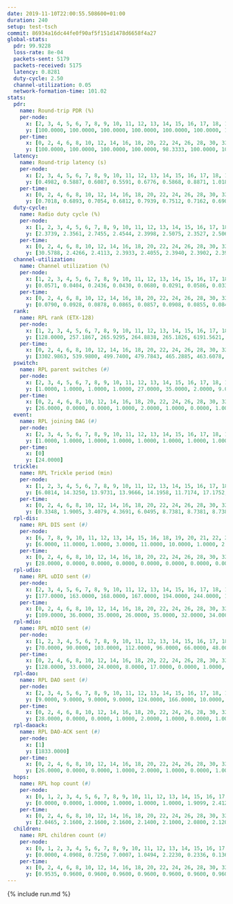 ```yaml
---
date: 2019-11-10T22:00:55.508600+01:00
duration: 240
setup: test-tsch
commit: 86934a16dc44fe0f90af5f151d1478d6658f4a27
global-stats:
  pdr: 99.9228
  loss-rate: 8e-04
  packets-sent: 5179
  packets-received: 5175
  latency: 0.8281
  duty-cycle: 2.50
  channel-utilization: 0.05
  network-formation-time: 101.02
stats:
  pdr:
    name: Round-trip PDR (%)
    per-node:
      x: [2, 3, 4, 5, 6, 7, 8, 9, 10, 11, 12, 13, 14, 15, 16, 17, 18, 19, 20, 21, 22, 23, 24, 25]
      y: [100.0000, 100.0000, 100.0000, 100.0000, 100.0000, 100.0000, 100.0000, 100.0000, 100.0000, 100.0000, 100.0000, 100.0000, 100.0000, 100.0000, 100.0000, 99.4253, 100.0000, 100.0000, 100.0000, 100.0000, 100.0000, 98.4925, 100.0000, 100.0000]
    per-time:
      x: [0, 2, 4, 6, 8, 10, 12, 14, 16, 18, 20, 22, 24, 26, 28, 30, 32, 34, 36, 38, 40, 42, 44, 46, 48, 50, 52, 54, 56, 58, 60, 62, 64, 66, 68, 70, 72, 74, 76, 78, 80, 82, 84, 86]
      y: [100.0000, 100.0000, 100.0000, 100.0000, 98.3333, 100.0000, 100.0000, 100.0000, 100.0000, 100.0000, 100.0000, 99.1667, 100.0000, 100.0000, 100.0000, 100.0000, 99.1667, 100.0000, 100.0000, 100.0000, 100.0000, 100.0000, 100.0000, 100.0000, 100.0000, 100.0000, 100.0000, 100.0000, 100.0000, 100.0000, 100.0000, 100.0000, 100.0000, 100.0000, 100.0000, 100.0000, 100.0000, 100.0000, 100.0000, 100.0000, 100.0000, 100.0000, 100.0000, 100.0000]
  latency:
    name: Round-trip latency (s)
    per-node:
      x: [2, 3, 4, 5, 6, 7, 8, 9, 10, 11, 12, 13, 14, 15, 16, 17, 18, 19, 20, 21, 22, 23, 24, 25]
      y: [0.4982, 0.5887, 0.6087, 0.5591, 0.6776, 0.5868, 0.8871, 1.0185, 0.6796, 0.6761, 0.8316, 0.7191, 0.9224, 0.8489, 0.7404, 0.9045, 0.7990, 0.9696, 0.9932, 1.0744, 1.0658, 1.1370, 1.0228, 1.1074]
    per-time:
      x: [0, 2, 4, 6, 8, 10, 12, 14, 16, 18, 20, 22, 24, 26, 28, 30, 32, 34, 36, 38, 40, 42, 44, 46, 48, 50, 52, 54, 56, 58, 60, 62, 64, 66, 68, 70, 72, 74, 76, 78, 80, 82, 84, 86]
      y: [0.7018, 0.6893, 0.7054, 0.6812, 0.7939, 0.7512, 0.7162, 0.6900, 0.6576, 0.6908, 0.7049, 0.6549, 0.7322, 0.7804, 0.7583, 0.6924, 0.7438, 0.6455, 0.6584, 0.7741, 0.7733, 0.7706, 0.7828, 0.6798, 0.7806, 0.8898, 0.7531, 0.7438, 0.8521, 0.7553, 1.0651, 1.0853, 0.9476, 0.8981, 0.7283, 0.7780, 1.1049, 1.5845, 1.4151, 1.0507, 0.9060, 0.8662, 1.0624, 1.5862]
  duty-cycle:
    name: Radio duty cycle (%)
    per-node:
      x: [1, 2, 3, 4, 5, 6, 7, 8, 9, 10, 11, 12, 13, 14, 15, 16, 17, 18, 19, 20, 21, 22, 23, 24, 25]
      y: [2.3739, 2.3561, 2.7455, 2.4544, 2.3998, 2.5075, 2.3527, 2.5062, 2.5572, 2.5101, 2.6360, 2.5317, 2.5945, 2.5296, 2.5780, 2.7428, 2.4495, 2.5347, 2.6525, 2.5880, 2.7349, 2.5495, 2.8549, 2.7277, 2.5600]
    per-time:
      x: [0, 2, 4, 6, 8, 10, 12, 14, 16, 18, 20, 22, 24, 26, 28, 30, 32, 34, 36, 38, 40, 42, 44, 46, 48, 50, 52, 54, 56, 58, 60, 62, 64, 66, 68, 70, 72, 74, 76, 78, 80, 82, 84, 86, 88, 90, 92, 94, 96, 98, 100, 102, 104, 106, 108, 110, 112, 114, 116, 118, 120, 122, 124, 126, 128, 130, 132, 134, 136, 138, 140, 142, 144, 146, 148, 150, 152, 154, 156, 158, 160, 162, 164, 166, 168, 170, 172, 174, 176, 178, 180, 182, 184, 186, 188, 190, 192, 194, 196, 198, 200, 202, 204, 206, 208, 210, 212, 214, 216, 218, 220, 222, 224, 226, 228, 230, 232, 234, 236, 238, 240]
      y: [30.5788, 2.4266, 2.4113, 2.3933, 2.4055, 2.3940, 2.3902, 2.3970, 2.3851, 2.3811, 2.3842, 2.3803, 2.3718, 2.3800, 2.4096, 2.3808, 2.3932, 2.3954, 2.3854, 2.3712, 2.3812, 2.3883, 2.3951, 2.3898, 2.4126, 2.3896, 2.3917, 2.3848, 2.3943, 2.6777, 2.3302, 2.3248, 2.2890, 2.3926, 2.3859, 2.3851, 2.3812, 2.3838, 2.3821, 2.3803, 2.3894, 2.3810, 2.3895, 2.3278, 2.3612, 2.3255, 2.3429, 2.3773, 2.4120, 2.4854, 2.5450, 2.5632, 2.5409, 2.5584, 2.5941, 2.5543, 2.5943, 2.5605, 2.2928, 2.2686, 2.2626, 2.2670, 2.2606, 2.2673, 2.2735, 2.2619, 2.2550, 2.2543, 2.2577, 2.2609, 2.2595, 2.2693, 2.2686, 2.2625, 2.2594, 2.2566, 2.2580, 2.2644, 2.2615, 2.2557, 2.2668, 2.2606, 2.2584, 2.2598, 2.2564, 2.2627, 2.2673, 2.2579, 2.2657, 2.2633, 2.2595, 2.2648, 2.2619, 2.2536, 2.2571, 2.2529, 2.2607, 2.2663, 2.2585, 2.2610, 2.2739, 2.2557, 2.2597, 2.2580, 2.2601, 2.2619, 2.2662, 2.2616, 2.2676, 2.2565, 2.2576, 2.2567, 2.2618, 2.2597, 2.2641, 2.2597, 2.2686, 2.2587, 2.2574, 2.2590, null]
  channel-utilization:
    name: Channel utilization (%)
    per-node:
      x: [1, 2, 3, 4, 5, 6, 7, 8, 9, 10, 11, 12, 13, 14, 15, 16, 17, 18, 19, 20, 21, 22, 23, 24, 25]
      y: [0.0571, 0.0404, 0.2436, 0.0430, 0.0680, 0.0291, 0.0586, 0.0331, 0.0328, 0.0352, 0.0336, 0.0310, 0.0417, 0.0291, 0.0751, 0.0725, 0.0325, 0.0830, 0.0409, 0.0416, 0.0311, 0.0352, 0.0281, 0.0278, 0.0296]
    per-time:
      x: [0, 2, 4, 6, 8, 10, 12, 14, 16, 18, 20, 22, 24, 26, 28, 30, 32, 34, 36, 38, 40, 42, 44, 46, 48, 50, 52, 54, 56, 58, 60, 62, 64, 66, 68, 70, 72, 74, 76, 78, 80, 82, 84, 86, 88, 90, 92, 94, 96, 98, 100, 102, 104, 106, 108, 110, 112, 114, 116, 118, 120, 122, 124, 126, 128, 130, 132, 134, 136, 138, 140, 142, 144, 146, 148, 150, 152, 154, 156, 158, 160, 162, 164, 166, 168, 170, 172, 174, 176, 178, 180, 182, 184, 186, 188, 190, 192, 194, 196, 198, 200, 202, 204, 206, 208, 210, 212, 214, 216, 218, 220, 222, 224, 226, 228, 230, 232, 234, 236, 238, 240]
      y: [0.0790, 0.0928, 0.0878, 0.0865, 0.0857, 0.0908, 0.0855, 0.0845, 0.0814, 0.0804, 0.0841, 0.0796, 0.0790, 0.0785, 0.0947, 0.0808, 0.0860, 0.0865, 0.0820, 0.0770, 0.0819, 0.0855, 0.0871, 0.0817, 0.0934, 0.0862, 0.0825, 0.0824, 0.0872, 0.2378, 0.0622, 0.0363, 0.0472, 0.0844, 0.0819, 0.0826, 0.0834, 0.0816, 0.0829, 0.0781, 0.0849, 0.0795, 0.0845, 0.0524, 0.0300, 0.0467, 0.0448, 0.0538, 0.0731, 0.0989, 0.1270, 0.1421, 0.1274, 0.1462, 0.1503, 0.1416, 0.1567, 0.1358, 0.0252, 0.0211, 0.0192, 0.0200, 0.0210, 0.0233, 0.0238, 0.0192, 0.0187, 0.0178, 0.0186, 0.0197, 0.0198, 0.0241, 0.0230, 0.0191, 0.0192, 0.0184, 0.0186, 0.0226, 0.0202, 0.0181, 0.0207, 0.0192, 0.0194, 0.0198, 0.0187, 0.0214, 0.0236, 0.0188, 0.0210, 0.0199, 0.0199, 0.0215, 0.0214, 0.0175, 0.0186, 0.0188, 0.0197, 0.0215, 0.0184, 0.0208, 0.0249, 0.0188, 0.0206, 0.0194, 0.0210, 0.0211, 0.0227, 0.0200, 0.0211, 0.0193, 0.0202, 0.0186, 0.0208, 0.0191, 0.0229, 0.0203, 0.0216, 0.0191, 0.0188, 0.0197, null]
  rank:
    name: RPL rank (ETX-128)
    per-node:
      x: [1, 2, 3, 4, 5, 6, 7, 8, 9, 10, 11, 12, 13, 14, 15, 16, 17, 18, 19, 20, 21, 22, 23, 24, 25]
      y: [128.0000, 257.1867, 265.9295, 264.8838, 265.1826, 6191.5621, 1822.5943, 477.9298, 2100.0706, 8515.2145, 9488.2425, 947.1673, 715.4672, 4907.8842, 958.3049, 688.0830, 418.4855, 6562.4950, 818.3525, 9045.8006, 5998.1493, 569.7851, 7629.8636, 6573.9125, 8251.5243]
    per-time:
      x: [0, 2, 4, 6, 8, 10, 12, 14, 16, 18, 20, 22, 24, 26, 28, 30, 32, 34, 36, 38, 40, 42, 44, 46, 48, 50, 52, 54, 56, 58, 60, 62, 64, 66, 68, 70, 72, 74, 76, 78, 80, 82, 84, 86, 88, 90, 92, 94, 96, 98, 100, 102, 104, 106, 108, 110, 112, 114, 116, 118, 120, 122, 124, 126, 128, 130, 132, 134, 136, 138, 140, 142, 144, 146, 148, 150, 152, 154, 156, 158, 160, 162, 164, 166, 168, 170, 172, 174, 176, 178, 180, 182, 184, 186, 188, 190, 192, 194, 196, 198, 200, 202, 204, 206, 208, 210, 212, 214, 216, 218, 220, 222, 224, 226, 228, 230, 232, 234, 236, 238, 240]
      y: [3302.9863, 539.9800, 499.7400, 479.7843, 465.2885, 463.6078, 458.2800, 459.2353, 442.2400, 441.6800, 440.4400, 440.1800, 463.3400, 461.1800, 459.5490, 464.2200, 461.4800, 478.3333, 485.9200, 484.5600, 480.8627, 469.0000, 466.4423, 457.8235, 463.8269, 453.2400, 446.5400, 446.2400, 445.9216, 449.0196, 400.6057, 406.7657, 398.7201, 409.9441, 456.2745, 446.0784, 445.9600, 446.6400, 447.6667, 442.9000, 447.0196, 441.7200, 440.4200, 423.1887, 738.8329, 1375.9421, 1469.2954, 2558.6151, 13476.5294, 16429.1531, 19656.1933, 19033.9914, 20289.5357, 22885.8855, 19499.5827, 22058.8595, 21028.9921, 19696.3782, 509.9200, 504.2157, 504.8000, 503.2800, 501.8868, 502.5849, 481.1923, 475.4200, 472.9000, 472.2600, 470.8000, 468.3725, 465.4200, 461.0600, 461.3000, 462.0200, 462.2000, 461.1600, 461.0800, 460.5400, 460.5600, 459.7400, 459.8400, 459.4200, 457.4200, 459.3800, 459.9600, 459.5200, 458.9000, 459.9412, 454.1765, 454.2353, 450.0600, 448.5200, 448.6400, 448.4000, 448.7200, 450.4314, 446.3922, 446.8600, 446.4400, 445.4800, 445.9800, 445.4800, 446.9800, 447.3600, 449.3725, 446.3600, 447.4510, 445.1400, 443.4510, 439.8000, 439.0196, 442.0196, 439.8400, 440.2400, 440.0400, 440.0200, 439.6000, 440.5600, 439.7600, 439.8400, null]
  pswitch:
    name: RPL parent switches (#)
    per-node:
      x: [2, 3, 4, 5, 6, 7, 8, 9, 10, 11, 12, 13, 14, 15, 16, 17, 18, 19, 20, 21, 22, 23, 24, 25]
      y: [1.0000, 1.0000, 1.0000, 1.0000, 27.0000, 35.0000, 2.0000, 9.0000, 45.0000, 54.0000, 4.0000, 3.0000, 27.0000, 4.0000, 1.0000, 1.0000, 34.0000, 4.0000, 49.0000, 28.0000, 2.0000, 37.0000, 33.0000, 36.0000]
    per-time:
      x: [0, 2, 4, 6, 8, 10, 12, 14, 16, 18, 20, 22, 24, 26, 28, 30, 32, 34, 36, 38, 40, 42, 44, 46, 48, 50, 52, 54, 56, 58, 60, 62, 64, 66, 68, 70, 72, 74, 76, 78, 80, 82, 84, 86, 88, 90, 92, 94, 96, 98, 100, 102, 104, 106, 108, 110, 112, 114, 116, 118, 120, 122, 124, 126, 128, 130, 132, 134, 136, 138, 140, 142, 144, 146, 148, 150, 152, 154, 156, 158, 160, 162, 164, 166, 168, 170, 172, 174, 176, 178, 180, 182, 184, 186, 188, 190, 192, 194, 196, 198, 200, 202, 204, 206, 208, 210, 212, 214, 216, 218, 220, 222]
      y: [26.0000, 0.0000, 0.0000, 1.0000, 2.0000, 1.0000, 0.0000, 1.0000, 0.0000, 0.0000, 0.0000, 0.0000, 0.0000, 0.0000, 1.0000, 0.0000, 0.0000, 1.0000, 0.0000, 0.0000, 1.0000, 1.0000, 2.0000, 1.0000, 2.0000, 0.0000, 0.0000, 0.0000, 1.0000, 1.0000, 0.0000, 0.0000, 0.0000, 1.0000, 1.0000, 1.0000, 0.0000, 0.0000, 1.0000, 0.0000, 1.0000, 0.0000, 0.0000, 0.0000, 2.0000, 5.0000, 9.0000, 10.0000, 19.0000, 26.0000, 38.0000, 34.0000, 32.0000, 42.0000, 40.0000, 37.0000, 40.0000, 38.0000, 0.0000, 1.0000, 0.0000, 0.0000, 3.0000, 3.0000, 2.0000, 0.0000, 0.0000, 0.0000, 0.0000, 1.0000, 0.0000, 0.0000, 0.0000, 0.0000, 0.0000, 0.0000, 0.0000, 0.0000, 0.0000, 0.0000, 0.0000, 0.0000, 0.0000, 0.0000, 0.0000, 0.0000, 0.0000, 1.0000, 1.0000, 1.0000, 0.0000, 0.0000, 0.0000, 0.0000, 0.0000, 1.0000, 1.0000, 0.0000, 0.0000, 0.0000, 0.0000, 0.0000, 0.0000, 0.0000, 1.0000, 0.0000, 1.0000, 0.0000, 1.0000, 0.0000, 1.0000, 1.0000]
  event:
    name: RPL joining DAG (#)
    per-node:
      x: [2, 3, 4, 5, 6, 7, 8, 9, 10, 11, 12, 13, 14, 15, 16, 17, 18, 19, 20, 21, 22, 23, 24, 25]
      y: [1.0000, 1.0000, 1.0000, 1.0000, 1.0000, 1.0000, 1.0000, 1.0000, 1.0000, 1.0000, 1.0000, 1.0000, 1.0000, 1.0000, 1.0000, 1.0000, 1.0000, 1.0000, 1.0000, 1.0000, 1.0000, 1.0000, 1.0000, 1.0000]
    per-time:
      x: [0]
      y: [24.0000]
  trickle:
    name: RPL Trickle period (min)
    per-node:
      x: [1, 2, 3, 4, 5, 6, 7, 8, 9, 10, 11, 12, 13, 14, 15, 16, 17, 18, 19, 20, 21, 22, 23, 24, 25]
      y: [6.0814, 14.3250, 13.9731, 13.9666, 14.1958, 11.7174, 17.1752, 13.9744, 13.1372, 10.6136, 10.3132, 13.7979, 13.9686, 12.3258, 13.5795, 13.9071, 13.9884, 4.5643, 14.5030, 16.0930, 12.2117, 14.4971, 11.6000, 11.9124, 11.3371]
    per-time:
      x: [0, 2, 4, 6, 8, 10, 12, 14, 16, 18, 20, 22, 24, 26, 28, 30, 32, 34, 36, 38, 40, 42, 44, 46, 48, 50, 52, 54, 56, 58, 60, 62, 64, 66, 68, 70, 72, 74, 76, 78, 80, 82, 84, 86, 88, 90, 92, 94, 96, 98, 100, 102, 104, 106, 108, 110, 112, 114, 116, 118, 120, 122, 124, 126, 128, 130, 132, 134, 136, 138, 140, 142, 144, 146, 148, 150, 152, 154, 156, 158, 160, 162, 164, 166, 168, 170, 172, 174, 176, 178, 180, 182, 184, 186, 188, 190, 192, 194, 196, 198, 200, 202, 204, 206, 208, 210, 212, 214, 216, 218, 220, 222, 224, 226, 228, 230, 232, 234, 236, 238, 240]
      y: [0.3348, 1.9005, 3.4079, 4.3691, 6.0495, 8.7381, 8.7381, 8.7381, 8.7381, 17.3015, 17.4763, 17.4763, 17.4763, 17.4763, 17.4763, 17.4763, 17.4763, 17.4763, 17.4763, 17.4763, 17.4763, 17.4763, 17.4763, 17.4763, 17.4763, 17.4763, 17.4763, 17.4763, 17.4763, 17.4763, 17.4763, 17.4763, 17.4763, 17.4763, 17.4763, 17.4763, 17.4763, 17.4763, 17.4763, 17.4763, 17.4763, 17.4763, 17.4763, 17.4763, 15.5801, 1.7562, 1.4656, 2.3013, 5.5135, 3.9386, 3.2613, 3.0438, 3.1494, 3.0663, 2.3544, 1.9775, 1.8857, 1.9591, 2.2965, 3.8577, 4.7213, 6.4689, 8.5771, 9.0705, 9.2449, 10.4885, 16.0809, 16.7799, 16.7799, 16.7936, 16.7799, 16.7799, 16.7799, 16.7799, 16.7799, 16.7799, 16.7799, 16.7799, 16.7799, 16.7799, 16.7799, 16.7799, 16.7799, 16.7799, 16.7799, 16.7799, 16.7799, 16.7936, 16.7936, 16.7936, 16.7799, 16.7799, 16.7799, 16.7799, 16.7799, 16.7936, 16.7936, 16.7799, 16.7799, 16.7799, 16.7799, 16.7799, 16.7799, 16.7799, 16.7936, 16.7799, 16.7936, 16.7799, 16.7936, 16.7799, 16.7936, 16.7936, 16.7799, 16.7799, 16.7799, 16.7799, 16.7799, 16.7799, 16.7799, 16.7799, null]
  rpl-dis:
    name: RPL DIS sent (#)
    per-node:
      x: [6, 7, 8, 9, 10, 11, 12, 13, 14, 15, 16, 18, 19, 20, 21, 22, 23, 24, 25]
      y: [6.0000, 11.0000, 1.0000, 3.0000, 11.0000, 10.0000, 1.0000, 2.0000, 5.0000, 1.0000, 2.0000, 6.0000, 2.0000, 7.0000, 4.0000, 1.0000, 9.0000, 6.0000, 6.0000]
    per-time:
      x: [0, 2, 4, 6, 8, 10, 12, 14, 16, 18, 20, 22, 24, 26, 28, 30, 32, 34, 36, 38, 40, 42, 44, 46, 48, 50, 52, 54, 56, 58, 60, 62, 64, 66, 68, 70, 72, 74, 76, 78, 80, 82, 84, 86, 88, 90, 92, 94, 96, 98, 100, 102, 104, 106, 108, 110, 112, 114]
      y: [28.0000, 0.0000, 0.0000, 0.0000, 0.0000, 0.0000, 0.0000, 0.0000, 0.0000, 0.0000, 0.0000, 0.0000, 0.0000, 0.0000, 0.0000, 0.0000, 0.0000, 0.0000, 0.0000, 0.0000, 0.0000, 0.0000, 0.0000, 0.0000, 0.0000, 0.0000, 0.0000, 0.0000, 0.0000, 0.0000, 0.0000, 0.0000, 1.0000, 0.0000, 0.0000, 0.0000, 0.0000, 0.0000, 0.0000, 0.0000, 0.0000, 0.0000, 0.0000, 0.0000, 1.0000, 2.0000, 0.0000, 5.0000, 2.0000, 6.0000, 7.0000, 6.0000, 6.0000, 6.0000, 6.0000, 10.0000, 5.0000, 3.0000]
  rpl-udio:
    name: RPL uDIO sent (#)
    per-node:
      x: [2, 3, 4, 5, 6, 7, 8, 9, 10, 11, 12, 13, 14, 15, 16, 17, 18, 19, 20, 21, 22, 23, 24, 25]
      y: [177.0000, 163.0000, 168.0000, 167.0000, 194.0000, 244.0000, 165.0000, 172.0000, 216.0000, 218.0000, 176.0000, 173.0000, 197.0000, 182.0000, 169.0000, 174.0000, 207.0000, 177.0000, 202.0000, 173.0000, 166.0000, 172.0000, 166.0000, 167.0000]
    per-time:
      x: [0, 2, 4, 6, 8, 10, 12, 14, 16, 18, 20, 22, 24, 26, 28, 30, 32, 34, 36, 38, 40, 42, 44, 46, 48, 50, 52, 54, 56, 58, 60, 62, 64, 66, 68, 70, 72, 74, 76, 78, 80, 82, 84, 86, 88, 90, 92, 94, 96, 98, 100, 102, 104, 106, 108, 110, 112, 114, 116, 118, 120, 122, 124, 126, 128, 130, 132, 134, 136, 138, 140, 142, 144, 146, 148, 150, 152, 154, 156, 158, 160, 162, 164, 166, 168, 170, 172, 174, 176, 178, 180, 182, 184, 186, 188, 190, 192, 194, 196, 198, 200, 202, 204, 206, 208, 210, 212, 214, 216, 218, 220, 222, 224, 226, 228, 230, 232, 234, 236, 238, 240]
      y: [109.0000, 36.0000, 35.0000, 26.0000, 35.0000, 32.0000, 34.0000, 38.0000, 31.0000, 32.0000, 34.0000, 34.0000, 33.0000, 31.0000, 30.0000, 31.0000, 36.0000, 30.0000, 35.0000, 31.0000, 30.0000, 29.0000, 34.0000, 34.0000, 29.0000, 38.0000, 31.0000, 31.0000, 27.0000, 32.0000, 46.0000, 33.0000, 36.0000, 30.0000, 34.0000, 32.0000, 29.0000, 35.0000, 34.0000, 32.0000, 33.0000, 31.0000, 33.0000, 31.0000, 26.0000, 42.0000, 45.0000, 43.0000, 58.0000, 58.0000, 75.0000, 75.0000, 60.0000, 50.0000, 50.0000, 51.0000, 48.0000, 49.0000, 32.0000, 33.0000, 34.0000, 32.0000, 35.0000, 41.0000, 32.0000, 32.0000, 32.0000, 30.0000, 34.0000, 42.0000, 31.0000, 32.0000, 32.0000, 34.0000, 31.0000, 35.0000, 32.0000, 37.0000, 33.0000, 30.0000, 37.0000, 36.0000, 37.0000, 33.0000, 32.0000, 34.0000, 32.0000, 31.0000, 34.0000, 32.0000, 45.0000, 34.0000, 36.0000, 30.0000, 29.0000, 33.0000, 33.0000, 49.0000, 36.0000, 34.0000, 37.0000, 32.0000, 34.0000, 32.0000, 35.0000, 49.0000, 33.0000, 31.0000, 34.0000, 34.0000, 36.0000, 35.0000, 42.0000, 32.0000, 33.0000, 31.0000, 36.0000, 34.0000, 32.0000, 39.0000, 4.0000]
  rpl-mdio:
    name: RPL mDIO sent (#)
    per-node:
      x: [1, 2, 3, 4, 5, 6, 7, 8, 9, 10, 11, 12, 13, 14, 15, 16, 17, 18, 19, 20, 21, 22, 23, 24, 25]
      y: [70.0000, 90.0000, 103.0000, 112.0000, 96.0000, 66.0000, 48.0000, 117.0000, 108.0000, 53.0000, 37.0000, 122.0000, 116.0000, 69.0000, 118.0000, 114.0000, 93.0000, 40.0000, 97.0000, 30.0000, 57.0000, 97.0000, 33.0000, 45.0000, 32.0000]
    per-time:
      x: [0, 2, 4, 6, 8, 10, 12, 14, 16, 18, 20, 22, 24, 26, 28, 30, 32, 34, 36, 38, 40, 42, 44, 46, 48, 50, 52, 54, 56, 58, 60, 62, 64, 66, 68, 70, 72, 74, 76, 78, 80, 82, 84, 86, 88, 90, 92, 94, 96, 98, 100, 102, 104, 106, 108, 110, 112, 114, 116, 118, 120, 122, 124, 126, 128, 130, 132, 134, 136, 138, 140, 142, 144, 146, 148, 150, 152, 154, 156, 158, 160, 162, 164, 166, 168, 170, 172, 174, 176, 178, 180, 182, 184, 186, 188, 190, 192, 194, 196, 198, 200, 202, 204, 206, 208, 210, 212, 214, 216, 218, 220, 222, 224, 226, 228, 230, 232, 234, 236, 238]
      y: [128.0000, 33.0000, 24.0000, 8.0000, 17.0000, 0.0000, 1.0000, 10.0000, 12.0000, 2.0000, 0.0000, 0.0000, 0.0000, 4.0000, 4.0000, 4.0000, 9.0000, 4.0000, 0.0000, 0.0000, 0.0000, 0.0000, 1.0000, 6.0000, 9.0000, 3.0000, 6.0000, 0.0000, 0.0000, 0.0000, 1.0000, 4.0000, 10.0000, 5.0000, 3.0000, 3.0000, 0.0000, 0.0000, 0.0000, 3.0000, 7.0000, 7.0000, 4.0000, 3.0000, 34.0000, 73.0000, 64.0000, 111.0000, 87.0000, 133.0000, 159.0000, 141.0000, 94.0000, 92.0000, 107.0000, 89.0000, 103.0000, 98.0000, 36.0000, 17.0000, 7.0000, 15.0000, 1.0000, 3.0000, 8.0000, 9.0000, 3.0000, 0.0000, 0.0000, 1.0000, 3.0000, 3.0000, 6.0000, 8.0000, 2.0000, 0.0000, 1.0000, 1.0000, 1.0000, 2.0000, 6.0000, 5.0000, 3.0000, 5.0000, 0.0000, 1.0000, 1.0000, 0.0000, 7.0000, 6.0000, 3.0000, 6.0000, 0.0000, 0.0000, 2.0000, 0.0000, 1.0000, 6.0000, 4.0000, 5.0000, 6.0000, 0.0000, 0.0000, 1.0000, 1.0000, 2.0000, 2.0000, 5.0000, 11.0000, 2.0000, 0.0000, 1.0000, 1.0000, 1.0000, 3.0000, 3.0000, 9.0000, 4.0000, 2.0000, 1.0000]
  rpl-dao:
    name: RPL DAO sent (#)
    per-node:
      x: [2, 3, 4, 5, 6, 7, 8, 9, 10, 11, 12, 13, 14, 15, 16, 17, 18, 19, 20, 21, 22, 23, 24, 25]
      y: [9.0000, 9.0000, 9.0000, 9.0000, 124.0000, 166.0000, 10.0000, 41.0000, 177.0000, 224.0000, 15.0000, 14.0000, 106.0000, 22.0000, 9.0000, 10.0000, 152.0000, 10.0000, 222.0000, 118.0000, 13.0000, 169.0000, 142.0000, 175.0000]
    per-time:
      x: [0, 2, 4, 6, 8, 10, 12, 14, 16, 18, 20, 22, 24, 26, 28, 30, 32, 34, 36, 38, 40, 42, 44, 46, 48, 50, 52, 54, 56, 58, 60, 62, 64, 66, 68, 70, 72, 74, 76, 78, 80, 82, 84, 86, 88, 90, 92, 94, 96, 98, 100, 102, 104, 106, 108, 110, 112, 114, 116, 118, 120, 122, 124, 126, 128, 130, 132, 134, 136, 138, 140, 142, 144, 146, 148, 150, 152, 154, 156, 158, 160, 162, 164, 166, 168, 170, 172, 174, 176, 178, 180, 182, 184, 186, 188, 190, 192, 194, 196, 198, 200, 202, 204, 206, 208, 210, 212, 214, 216, 218, 220, 222, 224, 226, 228, 230, 232, 234, 236, 238]
      y: [28.0000, 0.0000, 0.0000, 1.0000, 2.0000, 1.0000, 0.0000, 1.0000, 0.0000, 0.0000, 0.0000, 0.0000, 0.0000, 0.0000, 20.0000, 0.0000, 0.0000, 2.0000, 3.0000, 0.0000, 1.0000, 1.0000, 2.0000, 2.0000, 2.0000, 0.0000, 0.0000, 0.0000, 15.0000, 4.0000, 1.0000, 1.0000, 1.0000, 1.0000, 1.0000, 2.0000, 0.0000, 0.0000, 2.0000, 0.0000, 2.0000, 0.0000, 6.0000, 9.0000, 11.0000, 25.0000, 48.0000, 56.0000, 87.0000, 119.0000, 160.0000, 168.0000, 153.0000, 191.0000, 189.0000, 174.0000, 198.0000, 162.0000, 0.0000, 1.0000, 0.0000, 0.0000, 3.0000, 2.0000, 2.0000, 0.0000, 1.0000, 0.0000, 0.0000, 1.0000, 1.0000, 9.0000, 4.0000, 1.0000, 0.0000, 0.0000, 1.0000, 3.0000, 3.0000, 0.0000, 1.0000, 0.0000, 0.0000, 0.0000, 1.0000, 6.0000, 8.0000, 1.0000, 2.0000, 1.0000, 1.0000, 1.0000, 3.0000, 0.0000, 1.0000, 1.0000, 1.0000, 0.0000, 0.0000, 2.0000, 9.0000, 1.0000, 3.0000, 1.0000, 2.0000, 0.0000, 4.0000, 1.0000, 2.0000, 0.0000, 2.0000, 1.0000, 0.0000, 2.0000, 7.0000, 3.0000, 1.0000, 0.0000, 1.0000, 1.0000]
  rpl-daoack:
    name: RPL DAO-ACK sent (#)
    per-node:
      x: [1]
      y: [1833.0000]
    per-time:
      x: [0, 2, 4, 6, 8, 10, 12, 14, 16, 18, 20, 22, 24, 26, 28, 30, 32, 34, 36, 38, 40, 42, 44, 46, 48, 50, 52, 54, 56, 58, 60, 62, 64, 66, 68, 70, 72, 74, 76, 78, 80, 82, 84, 86, 88, 90, 92, 94, 96, 98, 100, 102, 104, 106, 108, 110, 112, 114, 116, 118, 120, 122, 124, 126, 128, 130, 132, 134, 136, 138, 140, 142, 144, 146, 148, 150, 152, 154, 156, 158, 160, 162, 164, 166, 168, 170, 172, 174, 176, 178, 180, 182, 184, 186, 188, 190, 192, 194, 196, 198, 200, 202, 204, 206, 208, 210, 212, 214, 216, 218, 220, 222, 224, 226, 228, 230, 232, 234, 236, 238]
      y: [26.0000, 0.0000, 0.0000, 1.0000, 2.0000, 1.0000, 0.0000, 1.0000, 0.0000, 0.0000, 0.0000, 0.0000, 0.0000, 0.0000, 19.0000, 0.0000, 0.0000, 2.0000, 2.0000, 1.0000, 0.0000, 1.0000, 2.0000, 2.0000, 1.0000, 0.0000, 0.0000, 0.0000, 14.0000, 4.0000, 1.0000, 1.0000, 1.0000, 1.0000, 1.0000, 2.0000, 0.0000, 0.0000, 2.0000, 0.0000, 1.0000, 0.0000, 7.0000, 8.0000, 6.0000, 14.0000, 28.0000, 56.0000, 88.0000, 120.0000, 156.0000, 164.0000, 152.0000, 178.0000, 181.0000, 165.0000, 192.0000, 126.0000, 0.0000, 1.0000, 0.0000, 0.0000, 3.0000, 3.0000, 1.0000, 0.0000, 1.0000, 0.0000, 0.0000, 1.0000, 1.0000, 9.0000, 4.0000, 1.0000, 0.0000, 0.0000, 1.0000, 3.0000, 3.0000, 0.0000, 1.0000, 0.0000, 0.0000, 0.0000, 2.0000, 7.0000, 6.0000, 1.0000, 2.0000, 1.0000, 1.0000, 1.0000, 3.0000, 0.0000, 1.0000, 1.0000, 1.0000, 0.0000, 0.0000, 4.0000, 7.0000, 1.0000, 3.0000, 1.0000, 2.0000, 0.0000, 4.0000, 1.0000, 2.0000, 0.0000, 2.0000, 1.0000, 0.0000, 2.0000, 7.0000, 3.0000, 1.0000, 0.0000, 1.0000, 1.0000]
  hops:
    name: RPL hop count (#)
    per-node:
      x: [0, 1, 2, 3, 4, 5, 6, 7, 8, 9, 10, 11, 12, 13, 14, 15, 16, 17, 18, 19, 20, 21, 22, 23, 24, 25]
      y: [0.0000, 0.0000, 1.0000, 1.0000, 1.0000, 1.0000, 1.9099, 2.4126, 2.0000, 2.0854, 2.0874, 2.1964, 2.0000, 2.0000, 3.0000, 2.0007, 2.0000, 2.0000, 2.0187, 3.0007, 3.0040, 3.0100, 3.0000, 3.1122, 3.1136, 3.1108]
    per-time:
      x: [0, 2, 4, 6, 8, 10, 12, 14, 16, 18, 20, 22, 24, 26, 28, 30, 32, 34, 36, 38, 40, 42, 44, 46, 48, 50, 52, 54, 56, 58, 60, 62, 64, 66, 68, 70, 72, 74, 76, 78, 80, 82, 84, 86, 88, 90, 92, 94, 96, 98, 100, 102, 104, 106, 108, 110, 112, 114, 116, 118, 120, 122, 124, 126, 128, 130, 132, 134, 136, 138, 140, 142, 144, 146, 148, 150, 152, 154, 156, 158, 160, 162, 164, 166, 168, 170, 172, 174, 176, 178, 180, 182, 184, 186, 188, 190, 192, 194, 196, 198, 200, 202, 204, 206, 208, 210, 212, 214, 216, 218, 220, 222, 224, 226, 228, 230, 232, 234, 236, 238]
      y: [2.0465, 2.1600, 2.1600, 2.1600, 2.1400, 2.1000, 2.0800, 2.1200, 2.1200, 2.1200, 2.1200, 2.1200, 2.1200, 2.1200, 2.1200, 2.1200, 2.1200, 2.1200, 2.1200, 2.1200, 2.1200, 2.1000, 2.0800, 2.0800, 2.1200, 2.1200, 2.1200, 2.1200, 2.1200, 2.1600, 2.1600, 2.1600, 2.1600, 2.1600, 2.1600, 2.1200, 2.1200, 2.1200, 2.1200, 2.1200, 2.1000, 2.0800, 2.0800, 2.0800, 2.0878, 2.1122, 2.0360, 2.0385, 2.0962, 2.0962, 2.2500, 2.2692, 2.1923, 2.2115, 2.2115, 2.2308, 2.1923, 2.3269, 2.2308, 2.2308, 2.2308, 2.2308, 2.1923, 2.1923, 2.1923, 2.1923, 2.1923, 2.1923, 2.1923, 2.1923, 2.1923, 2.1923, 2.1923, 2.1923, 2.1923, 2.1923, 2.1923, 2.1923, 2.1923, 2.1923, 2.1923, 2.1923, 2.1923, 2.1923, 2.1923, 2.1923, 2.1923, 2.1923, 2.1923, 2.1923, 2.1923, 2.1923, 2.1923, 2.1923, 2.1923, 2.1923, 2.1923, 2.1923, 2.1923, 2.1923, 2.1923, 2.1923, 2.1923, 2.1923, 2.1923, 2.1923, 2.1923, 2.1923, 2.1923, 2.1923, 2.1923, 2.1923, 2.1923, 2.1923, 2.1923, 2.1923, 2.1923, 2.1923, 2.1923, 2.1923]
  children:
    name: RPL children count (#)
    per-node:
      x: [0, 1, 2, 3, 4, 5, 6, 7, 8, 9, 10, 11, 12, 13, 14, 15, 16, 17, 18, 19, 20, 21, 22, 23, 24, 25]
      y: [0.0000, 4.0908, 0.7250, 7.0007, 1.0494, 2.2230, 0.2336, 0.1362, 0.0053, 0.0013, 0.0280, 0.0000, 0.1956, 0.3507, 0.0007, 2.7951, 2.0688, 0.0728, 2.6702, 0.0327, 0.0461, 0.1022, 0.1669, 0.0000, 0.0020, 0.0000]
    per-time:
      x: [0, 2, 4, 6, 8, 10, 12, 14, 16, 18, 20, 22, 24, 26, 28, 30, 32, 34, 36, 38, 40, 42, 44, 46, 48, 50, 52, 54, 56, 58, 60, 62, 64, 66, 68, 70, 72, 74, 76, 78, 80, 82, 84, 86, 88, 90, 92, 94, 96, 98, 100, 102, 104, 106, 108, 110, 112, 114, 116, 118, 120, 122, 124, 126, 128, 130, 132, 134, 136, 138, 140, 142, 144, 146, 148, 150, 152, 154, 156, 158, 160, 162, 164, 166, 168, 170, 172, 174, 176, 178, 180, 182, 184, 186, 188, 190, 192, 194, 196, 198, 200, 202, 204, 206, 208, 210, 212, 214, 216, 218, 220, 222, 224, 226, 228, 230, 232, 234, 236, 238]
      y: [0.9535, 0.9600, 0.9600, 0.9600, 0.9600, 0.9600, 0.9600, 0.9600, 0.9600, 0.9600, 0.9600, 0.9600, 0.9600, 0.9600, 0.9600, 0.9600, 0.9600, 0.9600, 0.9600, 0.9600, 0.9600, 0.9600, 0.9600, 0.9600, 0.9600, 0.9600, 0.9600, 0.9600, 0.9600, 0.9600, 0.9600, 0.9600, 0.9600, 0.9600, 0.9600, 0.9600, 0.9600, 0.9600, 0.9600, 0.9600, 0.9600, 0.9600, 0.9600, 0.9600, 0.9600, 0.9600, 0.9248, 0.9231, 0.9231, 0.9231, 0.9231, 0.9231, 0.9231, 0.9231, 0.9231, 0.9231, 0.9231, 0.9231, 0.9231, 0.9231, 0.9231, 0.9231, 0.9231, 0.9231, 0.9231, 0.9231, 0.9231, 0.9231, 0.9231, 0.9231, 0.9231, 0.9231, 0.9231, 0.9231, 0.9231, 0.9231, 0.9231, 0.9231, 0.9231, 0.9231, 0.9231, 0.9231, 0.9231, 0.9231, 0.9231, 0.9231, 0.9231, 0.9231, 0.9231, 0.9231, 0.9231, 0.9231, 0.9231, 0.9231, 0.9231, 0.9231, 0.9231, 0.9231, 0.9231, 0.9231, 0.9231, 0.9231, 0.9231, 0.9231, 0.9231, 0.9231, 0.9231, 0.9231, 0.9231, 0.9231, 0.9231, 0.9231, 0.9231, 0.9231, 0.9231, 0.9231, 0.9231, 0.9231, 0.9231, 0.9231]
---
```


{% include run.md %}
